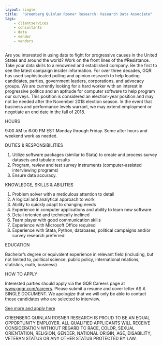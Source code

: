 ```yaml
---
layout: single
title:  "Greenberg Quinlan Rosner Research: Research Data Associate"
tags: 
    - clientservices
    - consultants
    - data
    - vendor
    - vendors
---
```

Are you interested in using data to fight for progressive causes in the United States and around the world? Work on the front lines of the #Resistance. Take your data skills to a renowned and established company. Be the first to see the latest campaign insider information. For over three decades, GQR has used sophisticated polling and opinion research to help leading candidates, parties, government leaders, corporations, and advocacy groups. We are currently looking for a hard worker with an interest in progressive politics and an aptitude for computer software to help program our surveys.
This position is considered an election-year position and may not be needed after the November 2018 election season. In the event that business and performance levels warrant, we may extend employment or negotiate an end date in the fall of 2018.

HOURS

9:00 AM to 6:00 PM EST Monday through Friday.  Some after hours and weekend work as needed.

DUTIES & RESPONSIBILITIES

1.	Utilize software packages (similar to Stata) to create and process survey datasets and tabulate results
2.	Program, review and test survey instruments (computer-assisted interviewing programs)
3.	Ensure data accuracy.

KNOWLEDGE, SKILLS & ABILITIES

1.	Problem solver with a meticulous attention to detail
2.	A logical and analytical approach to work
3.	Ability to quickly adapt to changing needs
4.	Experience in computer applications and ability to learn new software
5.	Detail oriented and technically inclined
6.	Team player with good communication skills  
7.	Experience with Microsoft Office required  
8.	Experience with Stata, Python, databases, political campaigns and/or survey research preferred

EDUCATION

Bachelor’s degree or equivalent experience in relevant field (including, but not limited to, political science, public policy, international relations, statistics, math, business)

HOW TO APPLY

Interested parties should apply via the GQR Careers page at www.gqqr.com/careers. Please submit a resume and cover letter AS A SINGLE DOCUMENT. We apologize that we will only be able to contact those candidates who are selected to interview. 

[See more and apply here](https://gqrr.bamboohr.com/jobs/view.php?id=19)

GREENBERG QUINLAN ROSNER RESEARCH IS PROUD TO BE AN EQUAL OPPORTUNITY EMPLOYER. ALL QUALIFIED APPLICANTS WILL RECEIVE CONSIDERATION WITHOUT REGARD TO RACE, COLOR, SEXUAL ORIENTATION, RELIGION, GENDER, NATIONAL ORIGIN, AGE, DISABILITY, VETERAN STATUS OR ANY OTHER STATUS PROTECTED BY LAW. 
